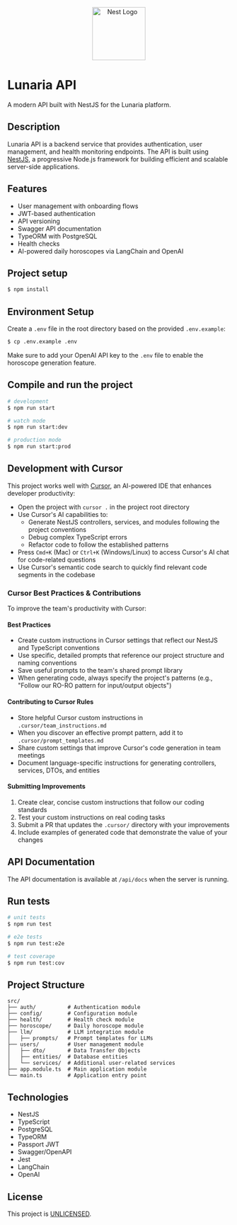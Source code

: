 <p align="center">
  <a href="http://nestjs.com/" target="blank"><img src="https://nestjs.com/img/logo-small.svg" width="120" alt="Nest Logo" /></a>
</p>

# Lunaria API

A modern API built with NestJS for the Lunaria platform.

## Description

Lunaria API is a backend service that provides authentication, user management, and health monitoring endpoints. The API is built using [NestJS](https://github.com/nestjs/nest), a progressive Node.js framework for building efficient and scalable server-side applications.

## Features

- User management with onboarding flows
- JWT-based authentication
- API versioning
- Swagger API documentation
- TypeORM with PostgreSQL
- Health checks
- AI-powered daily horoscopes via LangChain and OpenAI

## Project setup

```bash
$ npm install
```

## Environment Setup

Create a `.env` file in the root directory based on the provided `.env.example`:

```bash
$ cp .env.example .env
```

Make sure to add your OpenAI API key to the `.env` file to enable the horoscope generation feature.

## Compile and run the project

```bash
# development
$ npm run start

# watch mode
$ npm run start:dev

# production mode
$ npm run start:prod
```

## Development with Cursor

This project works well with [Cursor](https://cursor.sh/), an AI-powered IDE that enhances developer productivity:

- Open the project with `cursor .` in the project root directory
- Use Cursor's AI capabilities to:
  - Generate NestJS controllers, services, and modules following the project conventions
  - Debug complex TypeScript errors
  - Refactor code to follow the established patterns
- Press `Cmd+K` (Mac) or `Ctrl+K` (Windows/Linux) to access Cursor's AI chat for code-related questions
- Use Cursor's semantic code search to quickly find relevant code segments in the codebase

### Cursor Best Practices & Contributions

To improve the team's productivity with Cursor:

#### Best Practices
- Create custom instructions in Cursor settings that reflect our NestJS and TypeScript conventions
- Use specific, detailed prompts that reference our project structure and naming conventions
- Save useful prompts to the team's shared prompt library
- When generating code, always specify the project's patterns (e.g., "Follow our RO-RO pattern for input/output objects")

#### Contributing to Cursor Rules
- Store helpful Cursor custom instructions in `.cursor/team_instructions.md`
- When you discover an effective prompt pattern, add it to `.cursor/prompt_templates.md`
- Share custom settings that improve Cursor's code generation in team meetings
- Document language-specific instructions for generating controllers, services, DTOs, and entities

#### Submitting Improvements
1. Create clear, concise custom instructions that follow our coding standards
2. Test your custom instructions on real coding tasks
3. Submit a PR that updates the `.cursor/` directory with your improvements
4. Include examples of generated code that demonstrate the value of your changes

## API Documentation

The API documentation is available at `/api/docs` when the server is running.

## Run tests

```bash
# unit tests
$ npm run test

# e2e tests
$ npm run test:e2e

# test coverage
$ npm run test:cov
```

## Project Structure

```
src/
├── auth/          # Authentication module
├── config/        # Configuration module
├── health/        # Health check module
├── horoscope/     # Daily horoscope module
├── llm/           # LLM integration module
│   ├── prompts/   # Prompt templates for LLMs
├── users/         # User management module
│   ├── dto/       # Data Transfer Objects
│   ├── entities/  # Database entities
│   └── services/  # Additional user-related services
├── app.module.ts  # Main application module
└── main.ts        # Application entry point
```

## Technologies

- NestJS
- TypeScript
- PostgreSQL
- TypeORM
- Passport JWT
- Swagger/OpenAPI
- Jest
- LangChain
- OpenAI

## License

This project is [UNLICENSED](LICENSE).
